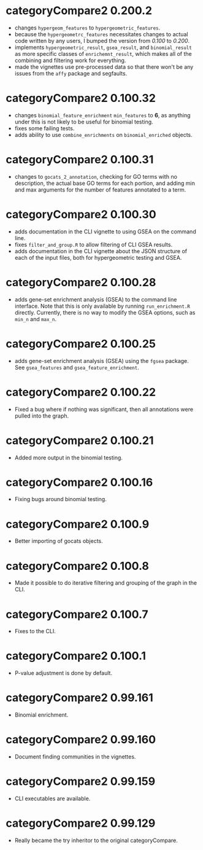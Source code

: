 # categoryCompare2 0.200.2

- changes `hypergeom_features` to `hypergeometric_features`.
- because the `hypergeometrc_features` necessitates changes to actual code written by any users, I bumped the version from *0.100* to *0.200*.
- implements `hypergeometric_result`, `gsea_result`, and `binomial_result` as more specific classes of `enrichemnt_result`, which makes all of the combining and filtering work for everything.
- made the vignettes use pre-processed data so that there won't be any issues from the `affy` package and segfaults.

# categoryCompare2 0.100.32

- changes `binomial_feature_enrichment` `min_features` to **6**, as anything under this is not likely to be useful for binomial testing.
- fixes some failing tests.
- adds ability to use `combine_enrichments` on `binomial_enriched` objects.

# categoryCompare2 0.100.31

- changes to `gocats_2_annotation`, checking for GO terms with no description, the actual base GO terms for each portion, and adding min and max arguments for the number of features annotated to a term.

# categoryCompare2 0.100.30

- adds documentation in the CLI vignette to using GSEA on the command line.
- fixes `filter_and_group.R` to allow filtering of CLI GSEA results.
- adds documentation in the CLI vignette about the JSON structure of each of the input files, both for hypergeometric testing and GSEA.

# categoryCompare2 0.100.28

- adds gene-set enrichment analysis (GSEA) to the command line interface. Note that this is only available by running `run_enrichment.R` directly. Currently, there is no way to modify the GSEA options, such as `min_n` and `max_n`.

# categoryCompare2 0.100.25

- adds gene-set enrichment analysis (GSEA) using the `fgsea` package. See `gsea_features` and `gsea_feature_enrichment`.

# categoryCompare2 0.100.22

- Fixed a bug where if nothing was significant, then all annotations were pulled into the graph.

# categoryCompare2 0.100.21

- Added more output in the binomial testing.

# categoryCompare2 0.100.16

- Fixing bugs around binomial testing.

# categoryCompare2 0.100.9

- Better importing of gocats objects.

# categoryCompare2 0.100.8

- Made it possible to do iterative filtering and grouping of the graph in the CLI.

# categoryCompare2 0.100.7

- Fixes to the CLI.

# categoryCompare2 0.100.1

- P-value adjustment is done by default.

# categoryCompare2 0.99.161

- Binomial enrichment.

# categoryCompare2 0.99.160

- Document finding communities in the vignettes.

# categoryCompare2 0.99.159

- CLI executables are available.

# categoryCompare2 0.99.129

- Really became the try inheritor to the original categoryCompare.
